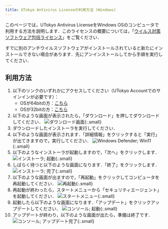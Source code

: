 ```yaml
---
title: UTokyo Antivirus Licenseの利用方法 (Windows)
---
```


このページでは，UTokyo Antivirus LicenseをWindows OSのコンピュータで利用する方法を説明します．このライセンスの概要については，「[ウイルス対策ソフトウェア包括ライセンス](..)」をご覧ください．

すでに別のアンチウイルスソフトウェアがインストールされていると新たにインストールできない場合があります．先にアンインストールしてから手順を実行してください．

## 利用方法

1. 以下のリンクのいずれかにアクセスしてください（UTokyo Accountでのサインインが必要です）：
    * OSが64bitの方：[こちら](https://univtokyo.sharepoint.com/:u:/s/antivirus/EZGMnsqLZgFGr5_6nzxbv9MBoFN4X4A4-Q5MBEKMqHOZBg)
    * OSが32bitの方：[こちら](https://univtokyo.sharepoint.com/:u:/s/antivirus/EfPjx719Te5BjSbDxxx4OgwB4oZXtrD13r3gT-s0sqCpoA)
1. 以下のような画面が表示されたら，「ダウンロード」を押してダウンロードしてください． ![ダウンロード画面](1_download.png){:.small}
1. ダウンロードしたインストーラを実行してください．
1. 以下のような画面が表示されます．「詳細情報」をクリックすると「実行」が出てきますので，実行してください．
![Windows Defender; Win11](2_defender.png){:.small}
1. 以下のようなインストーラが起動しますので，「次へ」をクリックします．
![インストーラ; 起動](3_installer_start.png){:.small}
1. しばらく待つと以下のような画面になります．「終了」をクリックします．
![インストーラ; 完了](4_installer_end.png){:.small}
1. 以下のような画面が出ますので，「再起動」をクリックしてコンピュータを再起動してください．
![再起動](5_restart.png){:.small}
1. 再起動が終わったら，スタートメニューから「セキュリティエージェント」を起動してください．
![スタートメニュー](6_start_menu.png){:.small}
1. 起動したら以下のような画面になります．「アップデート」をクリックアップデートしてください．
![コンソール; 起動](7_console_start.png){:.small}
1. アップデートが終わり，以下のような画面が出たら，準備は終了です．
![コンソール; アップデート完了](8_console_end.png){:.small}
